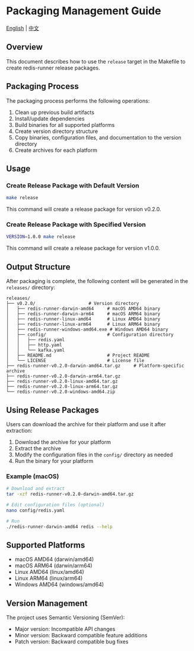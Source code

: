 # Packaging Management Guide

[English](packaging-guide.md) | [中文](packaging-guide.zh.md)

## Overview

This document describes how to use the `release` target in the Makefile to create redis-runner release packages.

## Packaging Process

The packaging process performs the following operations:

1. Clean up previous build artifacts
2. Install/update dependencies
3. Build binaries for all supported platforms
4. Create version directory structure
5. Copy binaries, configuration files, and documentation to the version directory
6. Create archives for each platform

## Usage

### Create Release Package with Default Version

```bash
make release
```

This command will create a release package for version v0.2.0.

### Create Release Package with Specified Version

```bash
VERSION=1.0.0 make release
```

This command will create a release package for version v1.0.0.

## Output Structure

After packaging is complete, the following content will be generated in the `releases/` directory:

```
releases/
├── v0.2.0/                    # Version directory
│   ├── redis-runner-darwin-amd64     # macOS AMD64 binary
│   ├── redis-runner-darwin-arm64     # macOS ARM64 binary
│   ├── redis-runner-linux-amd64      # Linux AMD64 binary
│   ├── redis-runner-linux-arm64      # Linux ARM64 binary
│   ├── redis-runner-windows-amd64.exe # Windows AMD64 binary
│   ├── config/                       # Configuration directory
│   │   ├── redis.yaml
│   │   ├── http.yaml
│   │   └── kafka.yaml
│   ├── README.md                     # Project README
│   └── LICENSE                       # License file
├── redis-runner-v0.2.0-darwin-amd64.tar.gz     # Platform-specific archive
├── redis-runner-v0.2.0-darwin-arm64.tar.gz
├── redis-runner-v0.2.0-linux-amd64.tar.gz
├── redis-runner-v0.2.0-linux-arm64.tar.gz
└── redis-runner-v0.2.0-windows-amd64.zip
```

## Using Release Packages

Users can download the archive for their platform and use it after extraction:

1. Download the archive for your platform
2. Extract the archive
3. Modify the configuration files in the `config/` directory as needed
4. Run the binary for your platform

### Example (macOS)

```bash
# Download and extract
tar -xzf redis-runner-v0.2.0-darwin-amd64.tar.gz

# Edit configuration files (optional)
nano config/redis.yaml

# Run
./redis-runner-darwin-amd64 redis --help
```

## Supported Platforms

- macOS AMD64 (darwin/amd64)
- macOS ARM64 (darwin/arm64)
- Linux AMD64 (linux/amd64)
- Linux ARM64 (linux/arm64)
- Windows AMD64 (windows/amd64)

## Version Management

The project uses Semantic Versioning (SemVer):
- Major version: Incompatible API changes
- Minor version: Backward compatible feature additions
- Patch version: Backward compatible bug fixes